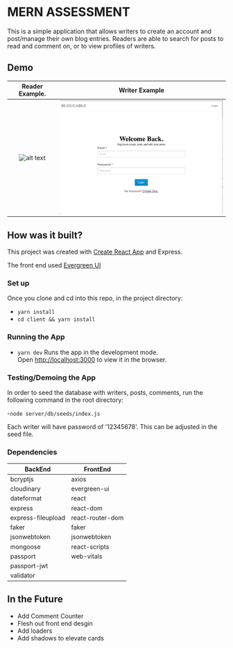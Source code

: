 # MERN ASSESSMENT 

This is a simple application that allows writers to create an account and post/manage their own blog entries. Readers are able to search for posts to read and comment on, or to view profiles of writers.

## Demo 
Reader Example.                      |  Writer Example
:-----------------------------------:|:-----------------------------------:
![alt text](./Images/search-480.gif) |  ![alt text](./Images/login-480.gif)





## How was it built?

This project was created with [Create React App](https://github.com/facebook/create-react-app) and Express. 

The front end used [Evergreen UI](https://evergreen.segment.com)

### Set up
Once you clone and cd into this repo, in the project directory:

- `yarn install`
- `cd client && yarn install`

### Running the App 

- `yarn dev`
Runs the app in the development mode.\
Open [http://localhost:3000](http://localhost:3000) to view it in the browser.

### Testing/Demoing the App 

In order to seed the database with writers, posts, comments, run the following command in the root directory:

-`node server/db/seeds/index.js`

Each writer will have password of '12345678'. This can be adjusted in the seed file. 

### Dependencies

| BackEnd             | FrontEnd           |
| ------------------- | ------------------ |
| bcryptjs            | axios              |
| cloudinary          | evergreen-ui       | 
| dateformat          | react              |
| express             | react-dom          |
| express-fileupload  | react-router-dom   |
| faker               | faker              |
| jsonwebtoken        | jsonwebtoken       |
| mongoose            | react-scripts      |
| passport            | web-vitals         |
| passport-jwt        |
| validator           |

## In the Future

- Add Comment Counter
- Flesh out front end desgin 
- Add loaders 
- Add shadows to elevate cards 
